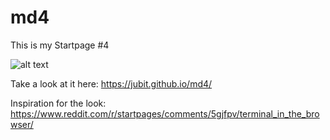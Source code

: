 # md4

This is my Startpage #4

![alt text](https://raw.githubusercontent.com/jubit/md4/master/.github/md4.png)

Take a look at it here: https://jubit.github.io/md4/

Inspiration  for the look: https://www.reddit.com/r/startpages/comments/5gjfpv/terminal_in_the_browser/
